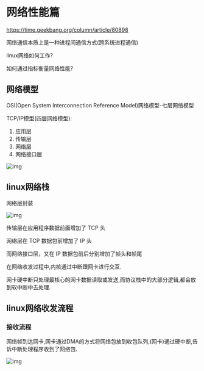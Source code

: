 # 网络性能篇

https://time.geekbang.org/column/article/80898

网络通信本质上是一种进程间通信方式(跨系统进程通信)

linux网络如何工作?

如何通过指标衡量网络性能?

## 网络模型

OSI(Open System Interconnection Reference Model)网络模型-七层网络模型

TCP/IP模型(四层网络模型):

1. 应用层
2. 传输层
3. 网络层
4. 网络接口层

![img](https://static001.geekbang.org/resource/image/f2/bd/f2dbfb5500c2aa7c47de6216ee7098bd.png)

## linux网络栈

网络层封装

![img](https://static001.geekbang.org/resource/image/c8/79/c8dfe80acc44ba1aa9df327c54349e79.png)

传输层在应用程序数据前面增加了 TCP 头

网络层在 TCP 数据包前增加了 IP 头

而网络接口层，又在 IP 数据包前后分别增加了帧头和帧尾



在网络收发过程中,内核通过中断跟网卡进行交互.

网卡硬中断只处理最核心的网卡数据读取或发送,而协议栈中的大部分逻辑,都会放到软中断中去处理.

## linux网络收发流程

### 接收流程

网络帧到达网卡,网卡通过DMA的方式将网络包放到收包队列,(网卡)通过硬中断,告诉中断处理程序收到了网络包.

![img](https://static001.geekbang.org/resource/image/3a/65/3af644b6d463869ece19786a4634f765.png)